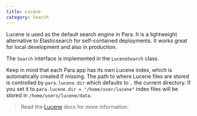 ```yaml
---
title: Lucene
category: Search
---
```


Lucene is used as the default search engine in Para. It is a lightweight alternative to Elasticsearch for self-contained
deployments. It works great for local development and also in production.

The `Search` interface is implemented in the `LuceneSearch` class.

Keep in mind that each Para app has its own Lucene index, which is automatically created if missing. The path to where
Lucene files are stored is controlled by `para.lucene.dir` which defaults to `.` the current directory. If you set it
to `para.lucene.dir = "/home/user/lucene"` index files will be stored in `/home/users/lucene/data`.


> Read the [Lucene](http://lucene.apache.org/core/) docs for more information.
